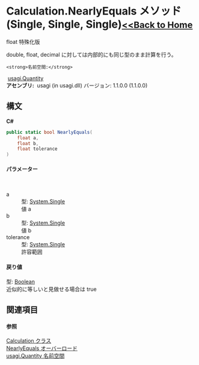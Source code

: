 # Calculation.NearlyEquals メソッド (Single, Single, Single)<small>[<<Back to Home](https://github.com/usagi/usagi.cs/blob/master/Help/Home.md)</small> 

float 特殊化版 

double, float, decimal に対しては内部的にも同じ型のまま計算を行う。


    <strong>名前空間:</strong>
&nbsp;<a href="N_usagi_Quantity.md">usagi.Quantity</a><br /><strong>アセンブリ:</strong>
&nbsp;usagi (in usagi.dll) バージョン: 1.1.0.0 (1.1.0.0)

## 構文

**C#**<br />
``` C#
public static bool NearlyEquals(
	float a,
	float b,
	float tolerance
)
```


#### パラメーター
&nbsp;<dl><dt>a</dt><dd>型: <a href="http://msdn2.microsoft.com/ja-jp/library/3www918f" target="_blank">System.Single</a><br />値 a</dd><dt>b</dt><dd>型: <a href="http://msdn2.microsoft.com/ja-jp/library/3www918f" target="_blank">System.Single</a><br />値 b</dd><dt>tolerance</dt><dd>型: <a href="http://msdn2.microsoft.com/ja-jp/library/3www918f" target="_blank">System.Single</a><br />許容範囲</dd></dl>

#### 戻り値
型: <a href="http://msdn2.microsoft.com/ja-jp/library/a28wyd50" target="_blank">Boolean</a><br />近似的に等しいと見做せる場合は true

## 関連項目


#### 参照
<a href="T_usagi_Quantity_Calculation.md">Calculation クラス</a><br /><a href="Overload_usagi_Quantity_Calculation_NearlyEquals.md">NearlyEquals オーバーロード</a><br /><a href="N_usagi_Quantity.md">usagi.Quantity 名前空間</a><br />